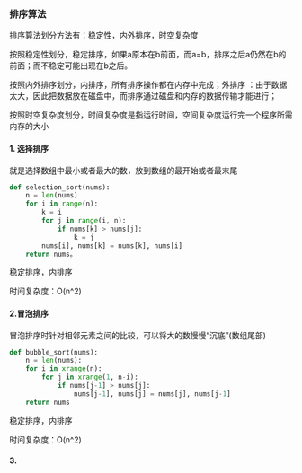 ### 排序算法

排序算法划分方法有：稳定性，内外排序，时空复杂度

按照稳定性划分，稳定排序，如果a原本在b前面，而a=b，排序之后a仍然在b的前面；而不稳定可能出现在b之后。

按照内外排序划分，内排序，所有排序操作都在内存中完成；外排序 ：由于数据太大，因此把数据放在磁盘中，而排序通过磁盘和内存的数据传输才能进行；

按照时空复杂度划分，时间复杂度是指运行时间，空间复杂度运行完一个程序所需内存的大小


#### 1. 选择排序

就是选择数组中最小或者最大的数，放到数组的最开始或者最末尾

```python
def selection_sort(nums):
    n = len(nums)
    for i in range(n):
        k = i
        for j in range(i, n):
            if nums[k] > nums[j]:
                k = j
        nums[i], nums[k] = nums[k], nums[i]
    return nums。
```
稳定排序，内排序

时间复杂度：O(n^2)

#### 2.冒泡排序
冒泡排序时针对相邻元素之间的比较，可以将大的数慢慢“沉底”(数组尾部)

```python
def bubble_sort(nums):
    n = len(nums):
    for i in xrange(n):
        for j in xrange(1, n-i):
            if nums[j-1] > nums[j]:
                nums[j-1], nums[j] = nums[j], nums[j-1]
    return nums
```
稳定排序，内排序

时间复杂度：O(n^2)

#### 3.
